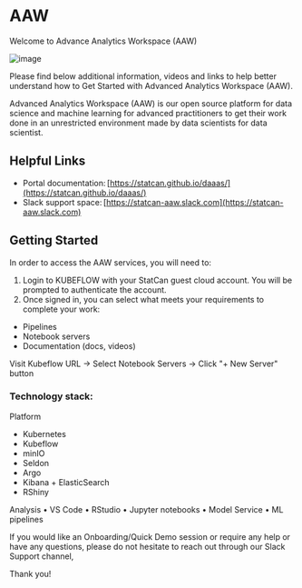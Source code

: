 # AAW

Welcome to Advance Analytics Workspace (AAW)

![image](https://user-images.githubusercontent.com/8212170/153892366-0b44876f-a69e-41ac-9dc7-bfcd2de56977.png)

Please find below additional information, videos and links to help better understand how to Get Started with Advanced Analytics Workspace (AAW). 

Advanced Analytics Workspace (AAW) is our open source platform for data science and machine learning for advanced practitioners to get their work done in an unrestricted environment made by data scientists for data scientist.

## Helpful Links

- Portal documentation: [https://statcan.github.io/daaas/](https://statcan.github.io/daaas/)
- Slack support space: [https://statcan-aaw.slack.com](https://statcan-aaw.slack.com) 

## Getting Started

In order to access the AAW services, you will need to:

1. Login to KUBEFLOW with your StatCan guest cloud account. You will be prompted to authenticate the account.
2. Once signed in, you can select what meets your requirements to complete your work:
  - Pipelines
  - Notebook servers
  - Documentation (docs, videos)

Visit Kubeflow URL -> Select Notebook Servers -> Click "+ New Server" button

### Technology stack: 

Platform 

- Kubernetes
- Kubeflow
- minIO
- Seldon
- Argo
- Kibana + ElasticSearch 
- RShiny 

Analysis 
•	VS Code
•	RStudio
•	Jupyter notebooks
•	Model Service
•	ML pipelines

If you would like an Onboarding/Quick Demo session or require any help or have any questions, please do not hesitate to reach out through our Slack Support channel,

Thank you! 
